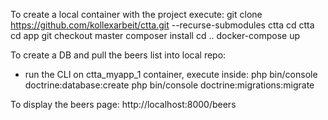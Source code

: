

To create a local container with the project execute:
git clone https://github.com/kollexarbeit/ctta.git --recurse-submodules ctta
cd ctta
cd app
git checkout master
composer install
cd ..
docker-compose up


To create a DB and pull the beers list into local repo:
- run the CLI on ctta_myapp_1 container, execute inside:
php bin/console doctrine:database:create
php bin/console doctrine:migrations:migrate


To display the beers page:
http://localhost:8000/beers


